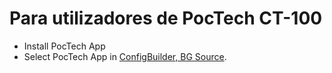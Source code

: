 # Para utilizadores de PocTech CT-100

- Install PocTech App
- Select PocTech App in [ConfigBuilder, BG Source](../SettingUpAaps/ConfigBuilder.md#bg-source).
